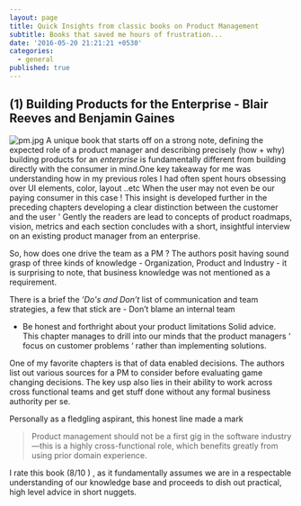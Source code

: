 ```yaml
---
layout: page
title: Quick Insights from classic books on Product Management
subtitle: Books that saved me hours of frustration...
date: '2016-05-20 21:21:21 +0530'
categories:
  - general
published: true
---
```


## (1) Building Products for the Enterprise - Blair Reeves and Benjamin Gaines
![pm.jpg]({{site.baseurl}}/assets/img/pm.jpg) A unique book that starts off on a strong note, defining the expected role of a product manager and describing precisely (how + why) building products for an _enterprise_ is fundamentally different from building directly with the consumer in mind.One key takeaway for me was understanding how in my previous roles I had often spent hours obsessing over UI elements, color, layout ..etc When the user may not even be our paying consumer in this case ! This insight is developed further in the preceding chapters developing a clear distinction between the customer and the user ' Gently the readers are lead to concepts of product roadmaps, vision, metrics and each section concludes with a short, insightful interview on an existing product manager from an enterprise. 

So, how does one drive the team as a PM ? The authors posit having sound grasp of three kinds of knowledge - Organization, Product and Industry - it is surprising to note, that business knowledge was not mentioned as a requirement. 

There is a brief the _’Do's and Don’t_  list of communication and team strategies, a few that stick are - Don’t blame an internal team
- Be honest and forthright about your product limitations
Solid advice. This chapter manages to drill into our minds that the product managers ‘ focus on customer problems ‘ rather than implementing solutions. 

One of my favorite chapters is that of data enabled decisions. 
The authors list out various sources for a PM to consider before evaluating game changing decisions. The key usp also lies in their ability to work across cross functional teams and get stuff done without any formal business authority per se. 

Personally as a fledgling aspirant, this honest line made a mark 

> Product management should not be a first gig in the software industry—this is a highly cross-functional role, which benefits greatly from using prior domain experience.


I rate this book (8/10 ) , as it fundamentally assumes we are in a respectable understanding of our knowledge base and proceeds to dish out practical, high level advice in short nuggets.
